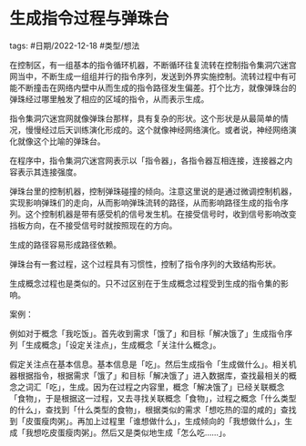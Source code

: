 # 生成指令过程与弹珠台


tags: #日期/2022-12-18 #类型/想法 

  

在控制区，有一组基本的指令循环机器，不断循环往复流转在控制指令集洞穴迷宫网当中，不断生成一组组并行的指令序列，发送到外界实施控制。流转过程中有可能不断撞击在网络内壁中从而生成的指令路径发生偏差。打个比方，就像弹珠台的弹珠经过哪里触发了相应的区域的指令，从而表示生成。

  

指令集洞穴迷宫网就像弹珠台那样，具有复杂的形状。这个形状是从最简单的情况，慢慢经过后天训练演化形成的。这个就像神经网络演化。或者说，神经网络演化就像这个比喻的弹珠台。

  

在程序中，指令集洞穴迷宫网表示以「指令器」，各指令器互相连接，连接器之内容表示其连接强度。

  

弹珠台里的控制机器，控制弹珠碰撞的倾向。注意这里说的是通过微调控制机器，实现影响弹珠们的走向，从而影响弹珠流转的路径，从而影响路径生成的指令序列。这个控制机器是带有感受机的信号发生机。在接受信号时，收到信号影响改变挡板方向，在不接受信号时就按照现在的方向。

  

生成的路径容易形成路径依赖。

  

弹珠台有一套过程，这个过程具有习惯性，控制了指令序列的大致结构形状。

  

生成概念过程也是类似的。只不过区别在于生成概念过程受到生成的指令集的影响。

  

  

案例：

  

例如对于概念「我吃饭」。首先收到需求「饿了」和目标「解决饿了」生成指令序列「生成概念」「设定关注点」，生成概念「关注什么概念」。

  

假定关注点在基本信息。基本信息是「吃」。然后生成指令「生成做什么」。相关机器根据指令，根据需求「饿了」和目标「解决饿了」进入数据库，查找最相关的概念之词汇「吃」，生成。因为在过程之内容里，概念「解决饿了」已经关联概念「食物」，于是根据这一过程，又去寻找关联概念「食物」，过程之概念「什么类型的什么」，查找到「什么类型的食物」，根据类似的需求「想吃热的湿的咸的」查找到「皮蛋瘦肉粥」。再加上过程里「谁想做什么」，生成倾向的「我想做什么」，生成「我想吃皮蛋瘦肉粥」。然后又是类似地生成「怎么吃……」。